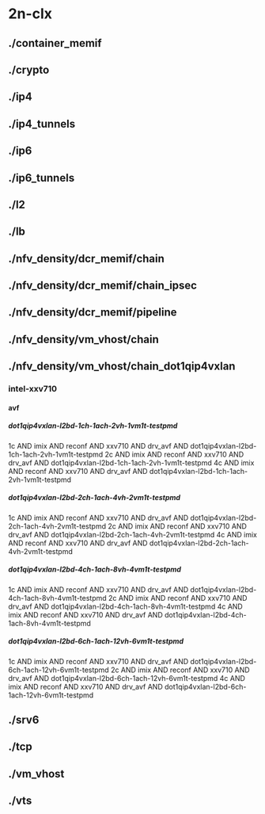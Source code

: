 
# 2n-clx
## ./container_memif
## ./crypto
## ./ip4
## ./ip4_tunnels
## ./ip6
## ./ip6_tunnels
## ./l2
## ./lb
## ./nfv_density/dcr_memif/chain
## ./nfv_density/dcr_memif/chain_ipsec
## ./nfv_density/dcr_memif/pipeline
## ./nfv_density/vm_vhost/chain
## ./nfv_density/vm_vhost/chain_dot1qip4vxlan
### intel-xxv710
#### avf
##### dot1qip4vxlan-l2bd-1ch-1ach-2vh-1vm1t-testpmd
1c AND imix AND reconf AND xxv710 AND drv_avf AND dot1qip4vxlan-l2bd-1ch-1ach-2vh-1vm1t-testpmd
2c AND imix AND reconf AND xxv710 AND drv_avf AND dot1qip4vxlan-l2bd-1ch-1ach-2vh-1vm1t-testpmd
4c AND imix AND reconf AND xxv710 AND drv_avf AND dot1qip4vxlan-l2bd-1ch-1ach-2vh-1vm1t-testpmd
##### dot1qip4vxlan-l2bd-2ch-1ach-4vh-2vm1t-testpmd
1c AND imix AND reconf AND xxv710 AND drv_avf AND dot1qip4vxlan-l2bd-2ch-1ach-4vh-2vm1t-testpmd
2c AND imix AND reconf AND xxv710 AND drv_avf AND dot1qip4vxlan-l2bd-2ch-1ach-4vh-2vm1t-testpmd
4c AND imix AND reconf AND xxv710 AND drv_avf AND dot1qip4vxlan-l2bd-2ch-1ach-4vh-2vm1t-testpmd
##### dot1qip4vxlan-l2bd-4ch-1ach-8vh-4vm1t-testpmd
1c AND imix AND reconf AND xxv710 AND drv_avf AND dot1qip4vxlan-l2bd-4ch-1ach-8vh-4vm1t-testpmd
2c AND imix AND reconf AND xxv710 AND drv_avf AND dot1qip4vxlan-l2bd-4ch-1ach-8vh-4vm1t-testpmd
4c AND imix AND reconf AND xxv710 AND drv_avf AND dot1qip4vxlan-l2bd-4ch-1ach-8vh-4vm1t-testpmd
##### dot1qip4vxlan-l2bd-6ch-1ach-12vh-6vm1t-testpmd
1c AND imix AND reconf AND xxv710 AND drv_avf AND dot1qip4vxlan-l2bd-6ch-1ach-12vh-6vm1t-testpmd
2c AND imix AND reconf AND xxv710 AND drv_avf AND dot1qip4vxlan-l2bd-6ch-1ach-12vh-6vm1t-testpmd
4c AND imix AND reconf AND xxv710 AND drv_avf AND dot1qip4vxlan-l2bd-6ch-1ach-12vh-6vm1t-testpmd
## ./srv6
## ./tcp
## ./vm_vhost
## ./vts

